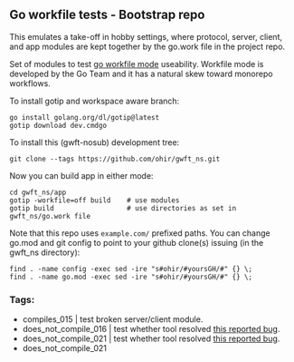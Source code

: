## Go workfile tests - Bootstrap repo

This emulates a take-off in hobby settings, where protocol, server, client, and app modules
are kept together by the go.work file in the project repo.

Set of modules to test [go workfile mode](https://github.com/golang/go/issues/45713) useability.
Workfile mode is developed by the Go Team and it has a natural skew toward monorepo workflows.

To install gotip and workspace aware branch:
```
go install golang.org/dl/gotip@latest
gotip download dev.cmdgo
```

To install this (gwft-nosub) development tree:

```
git clone --tags https://github.com/ohir/gwft_ns.git
```

Now you can build app in either mode:

```
cd gwft_ns/app
gotip -workfile=off build    # use modules
gotip build                  # use directories as set in gwft_ns/go.work file
```

Note that this repo uses `example.com/` prefixed paths.
You can change go.mod and git config to point to your github clone(s) issuing (in the gwft_ns directory):

```
find . -name config -exec sed -ire "s#ohir/#yoursGH/#" {} \;
find . -name go.mod -exec sed -ire "s#ohir/#yoursGH/#" {} \;
```

### Tags:

- compiles_015 | test broken server/client module. 
- does_not_compile_016 | test whether tool resolved [this reported bug](https://github.com/golang/go/issues/45713#issuecomment-901475788).
- does_not_compile_021 | test whether tool resolved [this reported bug](https://github.com/golang/go/issues/45713#issuecomment-902996813).
- does_not_compile_021 

